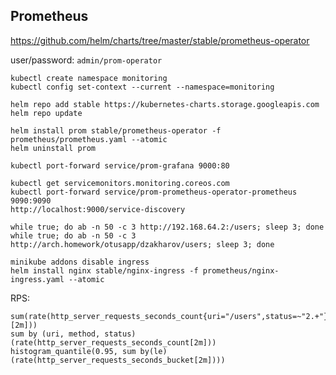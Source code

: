## Prometheus

https://github.com/helm/charts/tree/master/stable/prometheus-operator

user/password: `admin/prom-operator`

```shell script
kubectl create namespace monitoring
kubectl config set-context --current --namespace=monitoring

helm repo add stable https://kubernetes-charts.storage.googleapis.com
helm repo update

helm install prom stable/prometheus-operator -f prometheus/prometheus.yaml --atomic
helm uninstall prom

kubectl port-forward service/prom-grafana 9000:80
```

```shell script
kubectl get servicemonitors.monitoring.coreos.com
kubectl port-forward service/prom-prometheus-operator-prometheus 9090:9090
http://localhost:9000/service-discovery
```

```shell script
while true; do ab -n 50 -c 3 http://192.168.64.2:/users; sleep 3; done 
while true; do ab -n 50 -c 3 http://arch.homework/otusapp/dzakharov/users; sleep 3; done 
```

```shell script
minikube addons disable ingress
helm install nginx stable/nginx-ingress -f prometheus/nginx-ingress.yaml --atomic
```

RPS:
```
sum(rate(http_server_requests_seconds_count{uri="/users",status=~"2.+"}[2m]))
sum by (uri, method, status) (rate(http_server_requests_seconds_count[2m]))
histogram_quantile(0.95, sum by(le) (rate(http_server_requests_seconds_bucket[2m])))
```